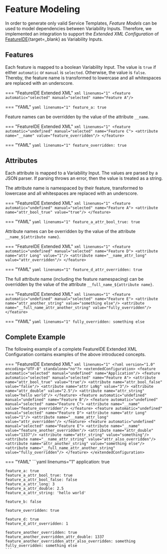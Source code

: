 # Feature Modeling

In order to generate only valid Service Templates, _Feature Models_ can be used to model dependencies between Variability Inputs.
Therefore, we implemented an integration to support the _Extended XML Configuration_ of [FeatureIDE](https://featureide.github.io){target=_blank} as Variability Inputs.

## Features

Each feature is mapped to a boolean Variability Input.
The value is `true` if either `automatic` or `manual` is `selected`.
Otherwise, the value is `false`.
Thereby, the feature name is transformed to lowercase and all whitespaces are replaced with an underscore.

=== "FeatureIDE Extended XML"
    ```xml linenums="1"
    <feature automatic="selected" manual="selected" name="Feature A"/>
    ```

=== "YAML"
    ```yaml linenums="1"
    feature_a: true
    ```

Feature names can be overridden by the value of the attribute `__name`.

=== "FeatureIDE Extended XML"
    ```xml linenums="1"
    <feature automatic="undefined" manual="selected" name="Feature C">
        <attribute name="__name" value="feature_overridden"/>
    </feature>
    ```

=== "YAML"
    ```yaml linenums="1"
    feature_overridden: true
    ```

## Attributes

Each attribute is mapped to a Variability Input.
The values are parsed by a JSON parser. 
If parsing throws an error, then the value is treated as a string.

The attribute name is namespaced by their feature, transformed to lowercase and all whitespaces are replaced with an underscore.

=== "FeatureIDE Extended XML"
    ```xml linenums="1"
    <feature automatic="undefined" manual="selected" name="Feature A">
        <attribute name="attr_bool_true" value="true"/>
    </feature>
    ```

=== "YAML"
    ```yaml linenums="1"
    feature_a_attr_bool_true: true
    ```


Attribute names can be overridden by the value of the attribute `__name_${attribute name}`.

=== "FeatureIDE Extended XML"
    ```xml linenums="1"
    <feature automatic="undefined" manual="selected" name="Feature D">
        <attribute name="attr Long" value="1"/>
        <attribute name="__name_attr_long" value="attr_overridden"/>
    </feature>
    ```

=== "YAML"
    ```yaml linenums="1"
    feature_d_attr_overridden: true
    ```


The full attribute name (including the feature namespacing) can be overridden by the value of the attribute `__full_name_${attribute name}`.

=== "FeatureIDE Extended XML"
    ```xml linenums="1"
    <feature automatic="undefined" manual="selected" name="Feature E">
        <attribute name="attr_another_string" value="something else"/>
        <attribute name="__full_name_attr_another_string" value="fully_overridden"/>
    </feature>
    ```

=== "YAML"
    ```yaml linenums="1"
    fully_overridden: something else
    ```


## Complete Example

The following example of a complete FeatureIDE Extended XML Configuration contains examples of the above introduced concepts.

=== "FeatureIDE Extended XML"
    ```xml linenums="1"
    <?xml version="1.0" encoding="UTF-8" standalone="no"?>
    <extendedConfiguration>
        <feature automatic="selected" manual="undefined" name="Application"/>
        <feature automatic="selected" manual="selected" name="Feature A">
            <attribute name="attr_bool_true" value="true"/>
            <attribute name="attr_bool_false" value="false"/>
            <attribute name="attr LoNg" value="3"/>
            <attribute name="attr_double" value="2.5"/>
            <attribute name="attr_string" value="hello world"/>
        </feature>
        <feature automatic="undefined" manual="undefined" name="Feature B"/>
        <feature automatic="undefined" manual="selected" name="Feature C">
            <attribute name="__name" value="feature_overridden"/>
        </feature>
        <feature automatic="undefined" manual="selected" name="Feature D">
            <attribute name="attr Long" value="1"/>
            <attribute name="__name_attr_long" value="attr_overridden"/>
        </feature>
        <feature automatic="undefined" manual="selected" name="Feature E">
            <attribute name="__name" value="feature_another_overridden"/>
            <attribute name="attr_double" value="1337"/>
            <attribute name="attr_string" value="something"/>
            <attribute name="__name_attr_string" value="attr_also_overridden"/>
            <attribute name="attr_another_string" value="something else"/>
            <attribute name="__full_name_attr_another_string" value="fully_overridden"/>
        </feature>
    </extendedConfiguration>
    ```

=== "YAML"
    ```yaml linenums="1"
    application: true
    
    feature_a: true
    feature_a_attr_bool_true: true
    feature_a_attr_bool_false: false
    feature_a_attr_long: 3
    feature_a_attr_double: 2.5
    feature_a_attr_string: 'hello world'
    
    feature_b: false
    
    feature_overridden: true
    
    feature_d: true
    feature_d_attr_overridden: 1
    
    feature_another_overridden: true
    feature_another_overridden_attr_double: 1337
    feature_another_overridden_attr_also_overridden: something
    fully_overridden: something else
    ```